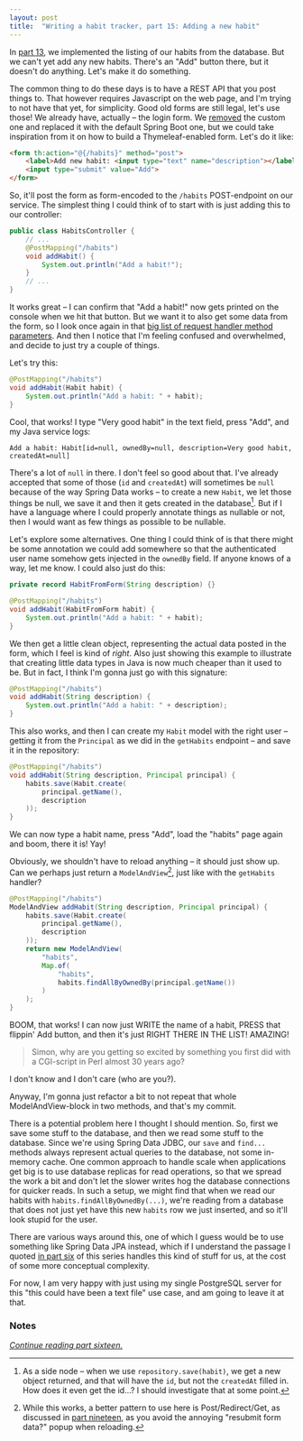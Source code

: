 ```yaml
---
layout: post
title:  "Writing a habit tracker, part 15: Adding a new habit"
---
```


In [part 13](/posts/2023-01-13-habit-tracker-reading-from-repository), we implemented the listing of our habits from the database. But we can't yet add any new habits. There's an "Add" button there, but it doesn't do anything. Let's make it do something. 

The common thing to do these days is to have a REST API that you post things to. That however requires Javascript on the web page, and I'm trying to not have that yet, for simplicity. Good old forms are still legal, let's use those! We already have, actually – the login form. We [removed](https://github.com/skagedal/hahabit/commit/e8960e3ba06fcff9c4ca46d564317a81538f4366) the custom one and replaced it with the default Spring Boot one, but we could take inspiration from it on how to build a Thymeleaf-enabled form. Let's do it like:

```html
<form th:action="@{/habits}" method="post">
    <label>Add new habit: <input type="text" name="description"></label>
    <input type="submit" value="Add">
</form>
```

So, it'll post the form as form-encoded to the `/habits` POST-endpoint on our service. The simplest thing I could think of to start with is just adding this to our controller:

```java
public class HabitsController {
    // ...
    @PostMapping("/habits")
    void addHabit() {
        System.out.println("Add a habit!");
    }
    // ...
}
```

It works great – I can confirm that "Add a habit!" now gets printed on the console when we hit that button. But we want it to also get some data from the form, so I look once again in that [big list of request handler method parameters](https://docs.spring.io/spring-framework/docs/current/reference/html/web.html#mvc-ann-methods). And then I notice that I'm feeling confused and overwhelmed, and decide to just try a couple of things. 

Let's try this:

```java
@PostMapping("/habits")
void addHabit(Habit habit) {
    System.out.println("Add a habit: " + habit);
}
```

Cool, that works! I type "Very good habit" in the text field, press "Add", and my Java service logs:

```text
Add a habit: Habit[id=null, ownedBy=null, description=Very good habit, createdAt=null]
```

There's a lot of `null` in there. I don't feel so good about that. I've already accepted that some of those (`id` and `createdAt`) will sometimes be `null` because of the way Spring Data works – to create a new `Habit`, we let those things be null, we save it and then it gets created in the database[^1]. But if I have a language where I could properly annotate things as nullable or not, then I would want as few things as possible to be nullable. 

Let's explore some alternatives. One thing I could think of is that there might be some annotation we could add somewhere so that the authenticated user name somehow gets injected in the `ownedBy` field. If anyone knows of a way, let me know. I could also just do this:

```java
private record HabitFromForm(String description) {}

@PostMapping("/habits")
void addHabit(HabitFromForm habit) {
    System.out.println("Add a habit: " + habit);
}
```

We then get a little clean object, representing the actual data posted in the form, which I feel is kind of _right_. Also just showing this example to illustrate that creating little data types in Java is now much cheaper than it used to be. But in fact, I think I'm gonna just go with this signature: 

```java
@PostMapping("/habits")
void addHabit(String description) {
    System.out.println("Add a habit: " + description);
}
```

This also works, and then I can create my `Habit` model with the right user – getting it from the `Principal` as we did in the `getHabits` endpoint – and save it in the repository:

```java
@PostMapping("/habits")
void addHabit(String description, Principal principal) {
    habits.save(Habit.create(
        principal.getName(),
        description
    ));
}
```

We can now type a habit name, press "Add", load the "habits" page again and boom, there it is! Yay! 

Obviously, we shouldn't have to reload anything – it should just show up. Can we perhaps just return a `ModelAndView`[^2], just like with the `getHabits` handler?

```java
@PostMapping("/habits")
ModelAndView addHabit(String description, Principal principal) {
    habits.save(Habit.create(
        principal.getName(),
        description
    ));
    return new ModelAndView(
        "habits",
        Map.of(
            "habits",
            habits.findAllByOwnedBy(principal.getName())
        )
    );
}
```

BOOM, that works! I can now just WRITE the name of a habit, PRESS that flippin' Add button, and then it's just RIGHT THERE IN THE LIST! AMAZING!

> Simon, why are you getting so excited by something you first did with a CGI-script in Perl almost 30 years ago?

I don't know and I don't care (who are you?).

Anyway, I'm gonna just refactor a bit to not repeat that whole ModelAndView-block in two methods, and that's my commit.

There is a potential problem here I thought I should mention. So, first we save some stuff to the database, and then we read some stuff to the database. Since we're using Spring Data JDBC, our `save`  and `find...` methods always represent actual queries to the database, not some in-memory cache. One common approach to handle scale when applications get big is to use database replicas for read operations, so that we spread the work a bit and don't let the slower writes hog the database connections for quicker reads. In such a setup, we might find that when we read our habits with `habits.findAllByOwnedBy(...)`, we're reading from a database that does not just yet have this new `habits` row we just inserted, and so it'll look stupid for the user. 

There are various ways around this, one of which I guess would be to use something like Spring Data JPA instead, which if I understand the passage I quoted [in part six](/posts/2023-01-06-habit-tracker-records-and-other-improvements) of this series handles this kind of stuff for us, at the cost of some more conceptual complexity.

For now, I am very happy with just using my single PostgreSQL server for this "this could have been a text file" use case, and am going to leave it at that. 

### Notes

[^1]: As a side node – when we use `repository.save(habit)`, we get a new object returned, and that will have the `id`, but not the `createdAt` filled in. How does it even get the id...? I should investigate that at some point.
[^2]: While this works, a better pattern to use here is Post/Redirect/Get, as discussed in [part nineteen](/posts/2023-01-19-habit-tracker-achieving-some-habits), as you avoid the annoying "resubmit form data?" popup when reloading.  

_[Continue reading part sixteen.](/posts/2023-01-16-habit-tracker-listing-your-achievements)_